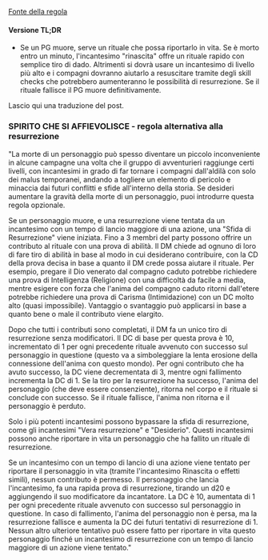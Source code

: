 [Fonte della regola](https://x.com/matthewmercer/status/824054305355247616?ref_src=twsrc%5Etfw%7Ctwcamp%5Etweetembed%7Ctwterm%5E824054305355247616%7Ctwgr%5E97a71f91142ee4f9a05ed58a2417d51cc791c397%7Ctwcon%5Es1_&ref_url=https%3A%2F%2Fwww.redditmedia.com%2Fmediaembed%2F5q0qv5%2F%3Fresponsive%3Dtrueis_nightmode%3Dfalse)

#### Versione TL;DR
- Se un PG muore, serve un rituale che possa riportarlo in vita. Se è morto entro un minuto, l'incantesimo "rinascita" offre un rituale rapido con semplice tiro di dado. Altrimenti si dovrà usare un incantesimo di livello più alto e i compagni dovranno aiutarlo a resuscitare tramite degli skill checks che potrebbero aumenteranno le possibilità di resurrezione. Se il rituale fallisce il PG muore definitivamente.

Lascio qui una traduzione del post.

### SPIRITO CHE SI AFFIEVOLISCE - regola alternativa alla resurrezione

"La morte di un personaggio può spesso diventare un piccolo inconveniente in alcune campagne una volta che il gruppo di avventurieri raggiunge certi livelli, con incantesimi in grado di far tornare i compagni dall'aldilà con solo dei malus temporanei, andando a togliere un elemento di pericolo e minaccia dai futuri conflitti e sfide all'interno della storia. Se desideri aumentare la gravità della morte di un personaggio, puoi introdurre questa regola opzionale.

Se un personaggio muore, e una resurrezione viene tentata da un incantesimo con un tempo di lancio maggiore di una azione, una "Sfida di Resurrezione" viene iniziata. Fino a 3 membri del party possono offrire un contributo al rituale con una prova di abilità. Il DM chiede ad ognuno di loro di fare tiro di abilità in base al modo in cui desiderano contribuire, con la CD della prova decisa in base a quanto il DM crede possa aiutare il rituale. Per esempio, pregare il Dio venerato dal compagno caduto potrebbe richiedere una prova di Intelligenza (Religione) con una difficoltà da facile a media, mentre esigere con forza che l'anima del compagno caduto ritorni dall'etere potrebbe richiedere una prova di Carisma (Intimidazione) con un DC molto alto (quasi impossibile). Vantaggio o svantaggio può applicarsi in base a quanto bene o male il contributo viene elargito.

Dopo che tutti i contributi sono completati, il DM fa un unico tiro di resurrezione senza modificatori. Il DC di base per questa prova è 10, incrementato di 1 per ogni precedente rituale avvenuto con successo sul personaggio in questione (questo va a simboleggiare la lenta erosione della connessione dell'anima con questo mondo). Per ogni contributo che ha avuto successo, la DC viene decrementata di 3, mentre ogni fallimento incrementa la DC di 1. Se la tiro per la resurrezione ha successo, l'anima del personaggio (che deve essere consenziente), ritorna nel corpo e il rituale si conclude con successo. Se il rituale fallisce, l'anima non ritorna e il personaggio è perduto.

Solo i più potenti incantesimi possono bypassare la sfida di resurrezione, come gli incantesimi "Vera resurrezione" e "Desiderio". Questi incantesimi possono anche riportare in vita un personaggio che ha fallito un rituale di resurrezione.

Se un incantesimo con un tempo di lancio di una azione viene tentato per riportare il personaggio in vita (tramite l'incantesimo Rinascita o effetti simili), nessun contributo è permesso. Il personaggio che lancia l'incantesimo, fa una rapida prova di resurrezione, tirando un d20 e aggiungendo il suo modificatore da incantatore. La DC è 10, aumentata di 1 per ogni precedente rituale avvenuto con successo sul personaggio in questione. In caso di fallimento, l'anima del personaggio non è persa, ma la resurrezione fallisce e aumenta la DC dei futuri tentativi di resurrezione di 1. Nessun altro ulteriore tentativo può essere fatto per riportare in vita questo personaggio finché un incantesimo di resurrezione con un tempo di lancio maggiore di un azione viene tentato."

